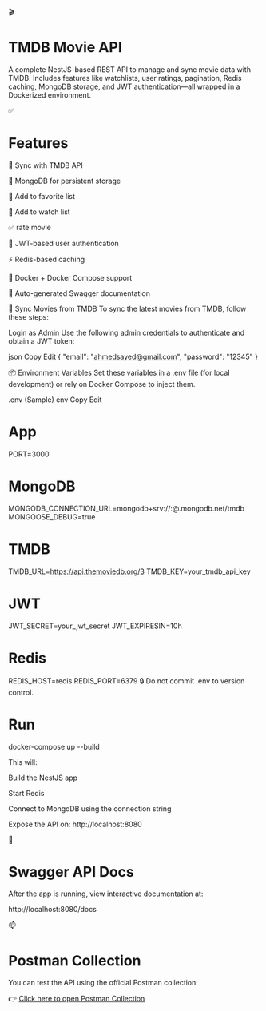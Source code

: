 🎬 
# TMDB Movie API
A complete NestJS-based REST API to manage and sync movie data with TMDB. Includes features like watchlists, user ratings, pagination, Redis caching, MongoDB storage, and JWT authentication—all wrapped in a Dockerized environment.

✅ 
# Features

🔄 Sync with TMDB API

🧾 MongoDB for persistent storage

🧾 Add to favorite list

🧾 Add to watch list

✅ rate movie

🔐 JWT-based user authentication

⚡ Redis-based caching

🐳 Docker + Docker Compose support

📑 Auto-generated Swagger documentation


🔄 Sync Movies from TMDB
To sync the latest movies from TMDB, follow these steps:

Login as Admin
Use the following admin credentials to authenticate and obtain a JWT token:

json
Copy
Edit
{
  "email": "ahmedsayed@gmail.com",
  "password": "12345"
}


📦 Environment Variables
Set these variables in a .env file (for local development) or rely on Docker Compose to inject them.

.env (Sample)
env
Copy
Edit
# App
PORT=3000

# MongoDB
MONGODB_CONNECTION_URL=mongodb+srv://<username>:<password>@<cluster>.mongodb.net/tmdb
MONGOOSE_DEBUG=true

# TMDB
TMDB_URL=https://api.themoviedb.org/3
TMDB_KEY=your_tmdb_api_key

# JWT
JWT_SECRET=your_jwt_secret
JWT_EXPIRESIN=10h

# Redis
REDIS_HOST=redis
REDIS_PORT=6379
🔒 Do not commit .env to version control.


# Run
docker-compose up --build


This will:

Build the NestJS app

Start Redis

Connect to MongoDB using the connection string

Expose the API on: http://localhost:8080

📘 
# Swagger API Docs
After the app is running, view interactive documentation at:

http://localhost:8080/docs



📫 
# Postman Collection

You can test the API using the official Postman collection:

👉 [Click here to open Postman Collection](https://lively-flare-406131.postman.co/workspace/New-Team-Workspace~24785804-3482-4974-980d-63f042490384/collection/30527112-65c09332-c8db-4d8e-8cb8-0f6418aaeea8?action=share&creator=30527112&active-environment=30527112-4d5e9cd9-1127-4354-a7af-3ad80cbe33c7)

